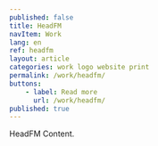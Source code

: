 ```yaml
---
published: false
title: HeadFM
navItem: Work
lang: en
ref: headfm
layout: article
categories: work logo website print
permalink: /work/headfm/
buttons:
    - label: Read more
      url: /work/headfm/
published: true
---
```


HeadFM Content.
